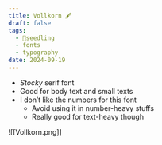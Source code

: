 ```yaml
---
title: Vollkorn 🖋️
draft: false
tags:
  - 🌱seedling
  - fonts
  - typography
date: 2024-09-19
---
```

- *Stocky* serif font
- Good for body text and small texts
- I don’t like the numbers for this font
	- Avoid using it in number-heavy stuffs
	- Really good for text-heavy though

![[Vollkorn.png]]